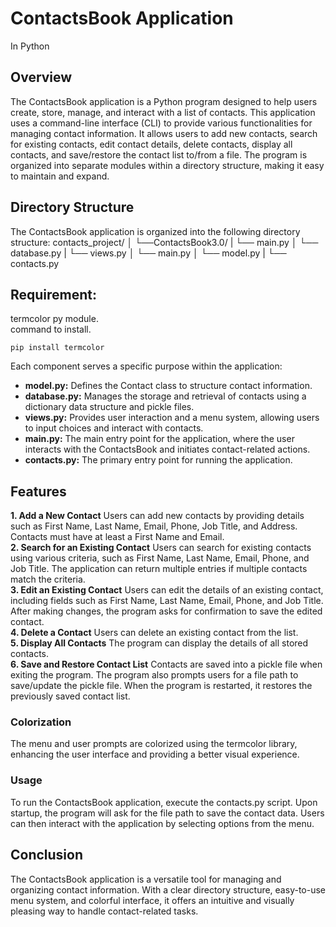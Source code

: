 <h1>ContactsBook Application</h1>
In Python

<h2>Overview</h2>
The ContactsBook application is a Python program designed to help users create, store, manage, and interact with a list of contacts. This application uses a command-line interface (CLI) to provide various functionalities for managing contact information. It allows users to add new contacts, search for existing contacts, edit contact details, delete contacts, display all contacts, and save/restore the contact list to/from a file. The program is organized into separate modules within a directory structure, making it easy to maintain and expand.

<h2>Directory Structure</h2>
The ContactsBook application is organized into the following directory structure:
contacts_project/
│
└──ContactsBook3.0/
|	└── main.py 
│	└── database.py
| └── views.py
│	└── main.py
│	└── model.py
|	└── contacts.py

<h2>Requirement:</h2>
termcolor py module. <br>
command to install. <br>

`pip install termcolor`

Each component serves a specific purpose within the application:
<ul>
<li><b>model.py:</b> Defines the Contact class to structure contact information.</li>
<li><b>database.py:</b> Manages the storage and retrieval of contacts using a dictionary data structure and pickle files.</li>
<li><b>views.py:</b> Provides user interaction and a menu system, allowing users to input choices and interact with contacts.</li>
<li><b>main.py:</b> The main entry point for the application, where the user interacts with the ContactsBook and initiates contact-related actions.</li>
<li><b>contacts.py:</b> The primary entry point for running the application.
</ul>

<h2>Features</h2>
<b>1. Add a New Contact</b>
Users can add new contacts by providing details such as First Name, Last Name, Email, Phone, Job Title, and Address. Contacts must have at least a First Name and Email.<br>
<b>2. Search for an Existing Contact</b>
Users can search for existing contacts using various criteria, such as First Name, Last Name, Email, Phone, and Job Title. The application can return multiple entries if multiple contacts match the criteria.<br>
<b>3. Edit an Existing Contact</b>
Users can edit the details of an existing contact, including fields such as First Name, Last Name, Email, Phone, and Job Title. After making changes, the program asks for confirmation to save the edited contact.<br>
<b>4. Delete a Contact</b>
Users can delete an existing contact from the list.<br>
<b>5. Display All Contacts</b>
The program can display the details of all stored contacts.<br>
<b>6. Save and Restore Contact List</b>
Contacts are saved into a pickle file when exiting the program. The program also prompts users for a file path to save/update the pickle file. When the program is restarted, it restores the previously saved contact list.<br>

<h3>Colorization</h3>
The menu and user prompts are colorized using the termcolor library, enhancing the user interface and providing a better visual experience.

<h3>Usage</h3>
To run the ContactsBook application, execute the contacts.py script. Upon startup, the program will ask for the file path to save the contact data. Users can then interact with the application by selecting options from the menu.

<h2>Conclusion</h2>
The ContactsBook application is a versatile tool for managing and organizing contact information. With a clear directory structure, easy-to-use menu system, and colorful interface, it offers an intuitive and visually pleasing way to handle contact-related tasks.
